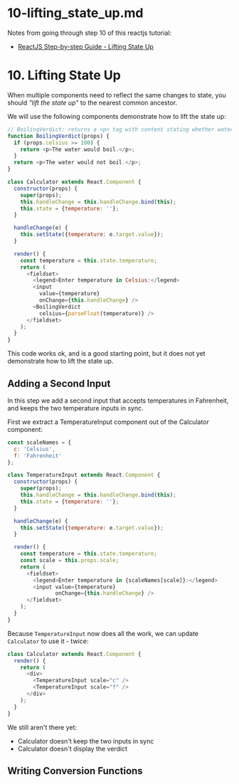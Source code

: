 
# 10-lifting_state_up.md

Notes from going through step 10 of this reactjs tutorial:

- [ReactJS Step-by-step Guide - Lifting State Up](https://reactjs.org/docs/lifting-state-up.html)

# 10. Lifting State Up

When multiple components need to reflect the same changes to state, you should *"lift the state up"*
to the nearest common ancestor.

We will use the following components demonstrate how to lift the state up:

```javascript
// BoilingVerdict: returns a <p> tag with content stating whether water would boil at props.celsius temperature
function BoilingVerdict(props) {
  if (props.celsius >= 100) {
    return <p>The water would boil.</p>;
  }
  return <p>The water would not boil.</p>;
}
```

```javascript
class Calculator extends React.Component {
  constructor(props) {
    super(props);
    this.handleChange = this.handleChange.bind(this);
    this.state = {temperature: ''};
  }

  handleChange(e) {
    this.setState({temperature: e.target.value});
  }

  render() {
    const temperature = this.state.temperature;
    return (
      <fieldset>
        <legend>Enter temperature in Celsius:</legend>
        <input
          value={temperature}
          onChange={this.handleChange} />
        <BoilingVerdict
          celsius={parseFloat(temperature)} />
      </fieldset>
    );
  }
}
```

This code works ok, and is a good starting point, but it does not yet demonstrate how to lift the state up.

## Adding a Second Input

In this step we add a second input that accepts temperatures in Fahrenheit, and keeps the two temperature inputs in sync.

First we extract a TemperatureInput component out of the Calculator component:

```javascript
const scaleNames = {
  c: 'Celsius',
  f: 'Fahrenheit'
};

class TemperatureInput extends React.Component {
  constructor(props) {
    super(props);
    this.handleChange = this.handleChange.bind(this);
    this.state = {temperature: ''};
  }

  handleChange(e) {
    this.setState({temperature: e.target.value});
  }

  render() {
    const temperature = this.state.temperature;
    const scale = this.props.scale;
    return (
      <fieldset>
        <legend>Enter temperature in {scaleNames[scale]}:</legend>
        <input value={temperature}
               onChange={this.handleChange} />
      </fieldset>
    );
  }
}
```

Because `TemperatureInput` now does all the work, we can update `Calculator` to use it - twice:

```javascript
class Calculator extends React.Component {
  render() {
    return (
      <div>
        <TemperatureInput scale="c" />
        <TemperatureInput scale="f" />
      </div>
    );
  }
}
```

We still aren't there yet:

- Calculator doesn't keep the two inputs in sync
- Calculator doesn't display the verdict

## Writing Conversion Functions


```javascript
```

```html
```

```javascript
```

```html
```


